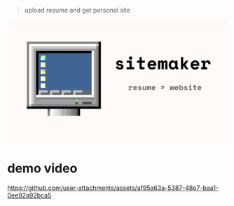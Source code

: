> upload resume and get personal site

![alt text](public/banner.png)

# demo video

https://github.com/user-attachments/assets/af95a63a-5387-48e7-baa1-0ee92a92bca5

